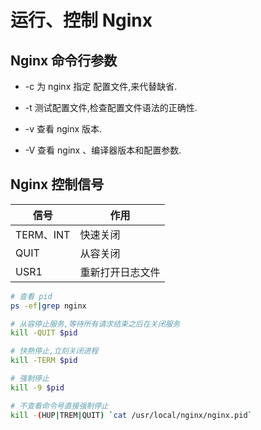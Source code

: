 # 运行、控制 Nginx

## Nginx 命令行参数

- -c 为 nginx 指定 配置文件,来代替缺省.

- -t 测试配置文件,检查配置文件语法的正确性.

- -v 查看 nginx 版本.

- -V 查看 nginx 、编译器版本和配置参数.

## Nginx 控制信号

| 信号      | 作用             |
| --------- | ---------------- |
| TERM、INT | 快速关闭         |
| QUIT      | 从容关闭         |
| USR1      | 重新打开日志文件 |

```sh
# 查看 pid
ps -ef|grep nginx

# 从容停止服务,等待所有请求结束之后在关闭服务
kill -QUIT $pid

# 快熟停止,立刻关闭进程
kill -TERM $pid

# 强制停止
kill -9 $pid

# 不查看命令号直接强制停止
kill -(HUP|TREM|QUIT) `cat /usr/local/nginx/nginx.pid`
```
